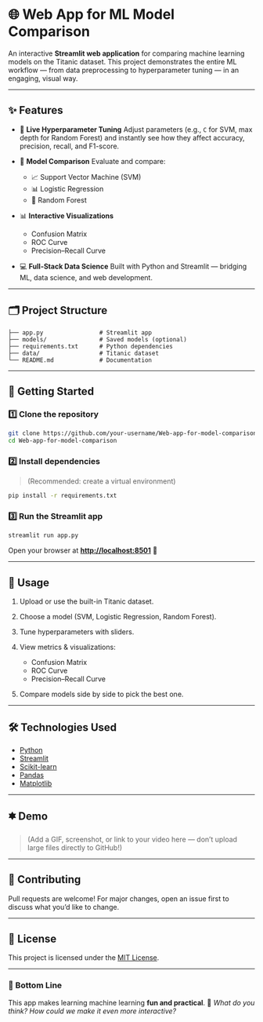 # 🌐 Web App for ML Model Comparison

An interactive **Streamlit web application** for comparing machine learning models on the Titanic dataset.
This project demonstrates the entire ML workflow — from data preprocessing to hyperparameter tuning — in an engaging, visual way.

---

## ✨ Features

* 🔧 **Live Hyperparameter Tuning**
  Adjust parameters (e.g., `C` for SVM, max depth for Random Forest) and instantly see how they affect accuracy, precision, recall, and F1-score.

* 🤝 **Model Comparison**
  Evaluate and compare:

  * 📈 Support Vector Machine (SVM)
  * 📊 Logistic Regression
  * 🌳 Random Forest

* 📊 **Interactive Visualizations**

  * Confusion Matrix
  * ROC Curve
  * Precision–Recall Curve

* 💻 **Full-Stack Data Science**
  Built with Python and Streamlit — bridging ML, data science, and web development.

---

## 🗂️ Project Structure

```
├── app.py                # Streamlit app
├── models/               # Saved models (optional)
├── requirements.txt      # Python dependencies
├── data/                 # Titanic dataset
└── README.md             # Documentation
```

---

## 🚀 Getting Started

### 1️⃣ Clone the repository

```bash
git clone https://github.com/your-username/Web-app-for-model-comparison.git
cd Web-app-for-model-comparison
```

### 2️⃣ Install dependencies

> (Recommended: create a virtual environment)

```bash
pip install -r requirements.txt
```

### 3️⃣ Run the Streamlit app

```bash
streamlit run app.py
```

Open your browser at **[http://localhost:8501](http://localhost:8501)** 🎉

---

## 📌 Usage

1. Upload or use the built-in Titanic dataset.
2. Choose a model (SVM, Logistic Regression, Random Forest).
3. Tune hyperparameters with sliders.
4. View metrics & visualizations:

   * Confusion Matrix
   * ROC Curve
   * Precision–Recall Curve
5. Compare models side by side to pick the best one.

---

## 🛠️ Technologies Used

* [Python](https://www.python.org/)
* [Streamlit](https://streamlit.io/)
* [Scikit-learn](https://scikit-learn.org/stable/)
* [Pandas](https://pandas.pydata.org/)
* [Matplotlib](https://matplotlib.org/)

---

## 🟌️ Demo

> (Add a GIF, screenshot, or link to your video here — don’t upload large files directly to GitHub!)

---

## 🤝 Contributing

Pull requests are welcome! For major changes, open an issue first to discuss what you’d like to change.

---

## 📄 License

This project is licensed under the [MIT License](LICENSE).

---

### 🎯 Bottom Line

This app makes learning machine learning **fun and practical**.
💬 *What do you think? How could we make it even more interactive?*
